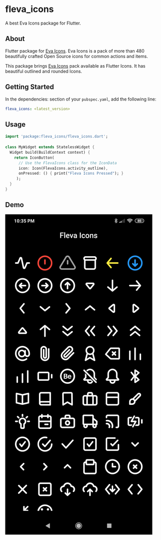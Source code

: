 # fleva_icons

A best Eva Icons package for Flutter.

## About
Flutter package for [Eva Icons](https://akveo.github.io/eva-icons/). Eva Icons is a pack of more than 480 beautifully crafted Open Source icons for common actions and items.

This package brings [Eva Icons](https://akveo.github.io/eva-icons/) pack available as Flutter Icons. It has beautiful outlined and rounded Icons.


## Getting Started

In the dependencies: section of your `pubspec.yaml`, add the following line:

```yaml
fleva_icons: <latest_version>
```

## Usage

```dart
import 'package:fleva_icons/fleva_icons.dart';

class MyWidget extends StatelessWidget {
  Widget build(BuildContext context) {
    return IconButton(
      // Use the FlevaIcons class for the IconData
      icon: Icon(FlevaIcons.activity_outline),
      onPressed: () { print("Fleva Icons Pressed"); }
     );
  }
}
```


## Demo
![Fleva Icons](demo_fleva.jpg)

